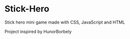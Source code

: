# Stick-Hero

Stick hero mini game made with CSS, JavaScript and HTML 

Project inspired by HunorBorbely
